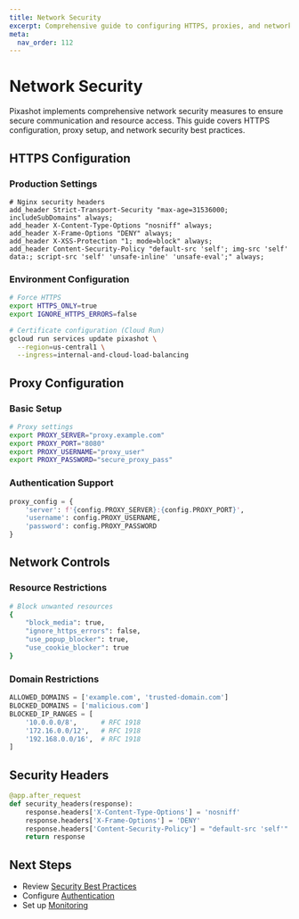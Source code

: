```yaml
---
title: Network Security
excerpt: Comprehensive guide to configuring HTTPS, proxies, and network security features in Pixashot.
meta:
  nav_order: 112
---
```


# Network Security

Pixashot implements comprehensive network security measures to ensure secure communication and resource access. This guide covers HTTPS configuration, proxy setup, and network security best practices.

## HTTPS Configuration

### Production Settings

```nginx
# Nginx security headers
add_header Strict-Transport-Security "max-age=31536000; includeSubDomains" always;
add_header X-Content-Type-Options "nosniff" always;
add_header X-Frame-Options "DENY" always;
add_header X-XSS-Protection "1; mode=block" always;
add_header Content-Security-Policy "default-src 'self'; img-src 'self' data:; script-src 'self' 'unsafe-inline' 'unsafe-eval';" always;
```

### Environment Configuration

```bash
# Force HTTPS
export HTTPS_ONLY=true
export IGNORE_HTTPS_ERRORS=false

# Certificate configuration (Cloud Run)
gcloud run services update pixashot \
  --region=us-central1 \
  --ingress=internal-and-cloud-load-balancing
```

## Proxy Configuration

### Basic Setup

```bash
# Proxy settings
export PROXY_SERVER="proxy.example.com"
export PROXY_PORT="8080"
export PROXY_USERNAME="proxy_user"
export PROXY_PASSWORD="secure_proxy_pass"
```

### Authentication Support

```python
proxy_config = {
    'server': f'{config.PROXY_SERVER}:{config.PROXY_PORT}',
    'username': config.PROXY_USERNAME,
    'password': config.PROXY_PASSWORD
}
```

## Network Controls

### Resource Restrictions

```bash
# Block unwanted resources
{
    "block_media": true,
    "ignore_https_errors": false,
    "use_popup_blocker": true,
    "use_cookie_blocker": true
}
```

### Domain Restrictions

```python
ALLOWED_DOMAINS = ['example.com', 'trusted-domain.com']
BLOCKED_DOMAINS = ['malicious.com']
BLOCKED_IP_RANGES = [
    '10.0.0.0/8',      # RFC 1918
    '172.16.0.0/12',   # RFC 1918
    '192.168.0.0/16',  # RFC 1918
]
```

## Security Headers

```python
@app.after_request
def security_headers(response):
    response.headers['X-Content-Type-Options'] = 'nosniff'
    response.headers['X-Frame-Options'] = 'DENY'
    response.headers['Content-Security-Policy'] = "default-src 'self'"
    return response
```

## Next Steps

- Review [Security Best Practices](best-practices.md)
- Configure [Authentication](authentication.md)
- Set up [Monitoring](../deployment/cloud-run.md)